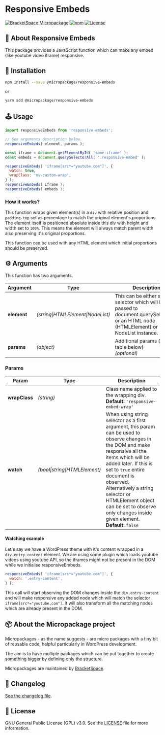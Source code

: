 # Responsive Embeds

[![BracketSpace Micropackage](https://img.shields.io/badge/BracketSpace-Micropackage-brightgreen)](https://bracketspace.com)
[![npm](https://img.shields.io/npm/v/@micropackage/responsive-embeds)](https://www.npmjs.com/package/@micropackage/responsive-embeds)
[![License](https://poser.pugx.org/micropackage/responsive-embeds/license)](https://packagist.org/packages/micropackage/responsive-embeds)

## 🧬 About Responsive Embeds

This package provides a JavaScript function which can make any embed (like youtube video iframe) responsive.

## 💾 Installation

``` bash
npm install --save @micropackage/responsive-embeds
```
or
``` bash
yarn add @micropackage/responsive-embeds
```

## 🕹 Usage

```javascript
import responsiveEmbeds from 'responsive-embeds';

// See arguments description below.
responsiveEmbeds( element, params );

const iframe = document.getElementById( 'some-iframe' );
const embeds = document.querySelectorAll( '.responsive-embed' );

responsiveEmbeds( 'iframe[src*="youtube.com"]', {
  watch: true,
  wrapClass: 'my-custom-wrap',
} );
responsiveEmbeds( iframe );
responsiveEmbeds( embeds );
```

### How it works?

This function wraps given element(s) in a `div` with relative position and `padding-top` set as percentage to match the original element's proportions. The element itself is positioned absolute inside this div with height and width set to `100%`.  This means the element will always match parent width also preserving it's original proportions.

This function can be used with any HTML element which initial proportions should be preserved.

## ⚙️ Arguments
This function has two arguments.

| Argument | Type                              | Description                                                                                                                              |
|----------|-----------------------------------|------------------------------------------------------------------------------------------------------------------------------------------|
| **element**  | *(string\|HTMLElement\|NodeList)* | This can be either string selector which will be passed to document.querySelectorAll or an HTML node (HTMLElement) or NodeList instance. |
| **params**   | *(object)*                        | Additional params (see table below)<br/>*(optional)*                                                                                                      |


### Params
| Param         | Type                        | Description                                                                                                                                                                                                                                                                                                                                                      |
|---------------|-----------------------------|------------------------------------------------------------------------------------------------------------------------------------------------------------------------------------------------------------------------------------------------------------------------------------------------------------------------------------------------------------------|
| **wrapClass** | *(string)*                  | Class name applied to the wrapping div. <br/>**Default:** `'responsive-embed-wrap'`                                                                                                                                                                                                                                                                              |
| **watch**     | *(bool\|string\|HTMLElement)* | When using string selector as a first argument, this param can be used to observe changes in the DOM and make responsive all the items which will be added later. If this is set to `true` entire document is observed. Alternatively a string selector or HTMLElement object can be set to observe only changes inside given element. <br/>**Default:** `false` |

#### Watching example
Let's say we have a WordPress theme with it's content wrapped in a `div.entry-content` element.
We are using some plugin which loads youtube videos using youtube API, so the iframes might not be present in the DOM while we initialise responsiveEmbeds.

```JavaScript
responsiveEmbeds( 'iframe[src*="youtube.com"]', {
  watch: '.entry-content',
} );
```
This call will start observing the DOM changes inside the `div.entry-content` and will make responsive any added node which will match the selector `iframe[src*="youtube.com"]`. It will also transform all the matching nodes which are already present in the DOM.

## 📦 About the Micropackage project

Micropackages - as the name suggests - are micro packages with a tiny bit of reusable code, helpful particularly in WordPress development.

The aim is to have multiple packages which can be put together to create something bigger by defining only the structure.

Micropackages are maintained by [BracketSpace](https://bracketspace.com).

## 📖 Changelog

[See the changelog file](./CHANGELOG.md).

## 📃 License

GNU General Public License (GPL) v3.0. See the [LICENSE](./LICENSE) file for more information.
